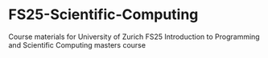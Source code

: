 # FS25-Scientific-Computing
Course materials for University of Zurich FS25 Introduction to Programming and Scientific Computing masters course

